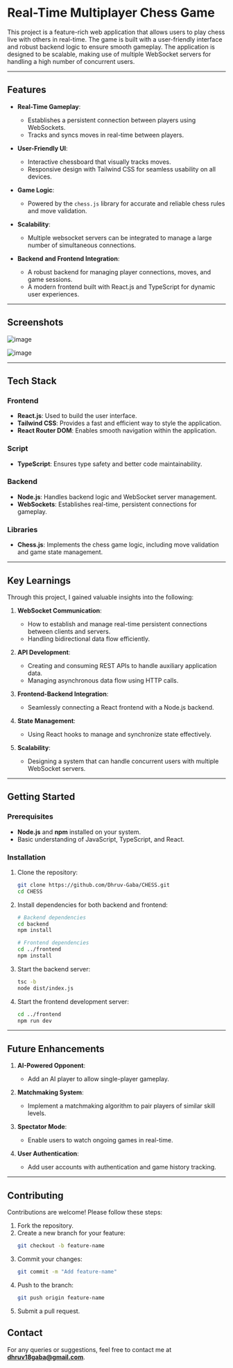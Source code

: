 # Real-Time Multiplayer Chess Game

This project is a feature-rich web application that allows users to play chess live with others in real-time. The game is built with a user-friendly interface and robust backend logic to ensure smooth gameplay. The application is designed to be scalable, making use of multiple WebSocket servers for handling a high number of concurrent users.

---

## Features

- **Real-Time Gameplay**:
  - Establishes a persistent connection between players using WebSockets.
  - Tracks and syncs moves in real-time between players.

- **User-Friendly UI**:
  - Interactive chessboard that visually tracks moves.
  - Responsive design with Tailwind CSS for seamless usability on all devices.

- **Game Logic**:
  - Powered by the `chess.js` library for accurate and reliable chess rules and move validation.

- **Scalability**:
  - Multiple websocket servers can be integrated to manage a large number of simultaneous connections.
    
- **Backend and Frontend Integration**:
  - A robust backend for managing player connections, moves, and game sessions.
  - A modern frontend built with React.js and TypeScript for dynamic user experiences.

---

## Screenshots

![image](https://github.com/user-attachments/assets/664910d5-aa18-470f-82da-32d9fe430fc4)

![image](https://github.com/user-attachments/assets/5a11bb4a-3d94-4a74-a681-259e02995fad)

---

## Tech Stack

### Frontend
- **React.js**: Used to build the user interface.
- **Tailwind CSS**: Provides a fast and efficient way to style the application.
- **React Router DOM**: Enables smooth navigation within the application.

### Script
- **TypeScript**: Ensures type safety and better code maintainability.

### Backend
- **Node.js**: Handles backend logic and WebSocket server management.
- **WebSockets**: Establishes real-time, persistent connections for gameplay.

### Libraries
- **Chess.js**: Implements the chess game logic, including move validation and game state management.

---

## Key Learnings

Through this project, I gained valuable insights into the following:

1. **WebSocket Communication**:
   - How to establish and manage real-time persistent connections between clients and servers.
   - Handling bidirectional data flow efficiently.

2. **API Development**:
   - Creating and consuming REST APIs to handle auxiliary application data.
   - Managing asynchronous data flow using HTTP calls.

3. **Frontend-Backend Integration**:
   - Seamlessly connecting a React frontend with a Node.js backend.

4. **State Management**:
   - Using React hooks to manage and synchronize state effectively.

5. **Scalability**:
   - Designing a system that can handle concurrent users with multiple WebSocket servers.

---

## Getting Started

### Prerequisites
- **Node.js** and **npm** installed on your system.
- Basic understanding of JavaScript, TypeScript, and React.

### Installation
1. Clone the repository:
   ```bash
   git clone https://github.com/Dhruv-Gaba/CHESS.git
   cd CHESS
   ```

2. Install dependencies for both backend and frontend:
   ```bash
   # Backend dependencies
   cd backend
   npm install

   # Frontend dependencies
   cd ../frontend
   npm install
   ```

3. Start the backend server:
   ```bash
   tsc -b
   node dist/index.js
   ```

4. Start the frontend development server:
   ```bash
   cd ../frontend
   npm run dev
   ```
---

## Future Enhancements

1. **AI-Powered Opponent**:
   - Add an AI player to allow single-player gameplay.

2. **Matchmaking System**:
   - Implement a matchmaking algorithm to pair players of similar skill levels.

3. **Spectator Mode**:
   - Enable users to watch ongoing games in real-time.

4. **User Authentication**:
   - Add user accounts with authentication and game history tracking.

---

## Contributing

Contributions are welcome! Please follow these steps:

1. Fork the repository.
2. Create a new branch for your feature:
   ```bash
   git checkout -b feature-name
   ```
3. Commit your changes:
   ```bash
   git commit -m "Add feature-name"
   ```
4. Push to the branch:
   ```bash
   git push origin feature-name
   ```
5. Submit a pull request.


## Contact

For any queries or suggestions, feel free to contact me at **dhruv18gaba@gmail.com**.

